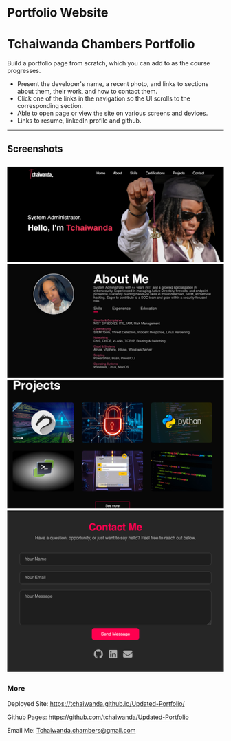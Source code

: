# Portfolio Website

<h1>Tchaiwanda Chambers Portfolio </h1>



Build a portfolio page from scratch, which you can add to as the course progresses.

- Present the developer's name, a recent photo, and links to sections about them, their work, and how to contact them.
- Click one of the links in the navigation so the UI scrolls to the corresponding section.
- Able to open page or view the site on various screens and devices.
- Links to resume, linkedIn profile and github.


---

## Screenshots

![Screenshot](/images/portfolio3.png)
![Screenshot](/images/portfolio1.png)
![Screenshot](/images/portfolio4.png)
![Screenshot](/images/portfolio2.png)
---

### More
Deployed Site: https://tchaiwanda.github.io/Updated-Portfolio/

Github Pages: https://github.com/tchaiwanda/Updated-Portfolio

Email Me: Tchaiwanda.chambers@gmail.com